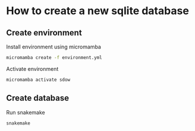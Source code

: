 # How to create a new sqlite database

## Create environment

Install environment using micromamba

```bash
micromamba create -f environment.yml
```

Activate environment

```bash
micromamba activate sdow
```

## Create database

Run snakemake

```bash
snakemake
```
